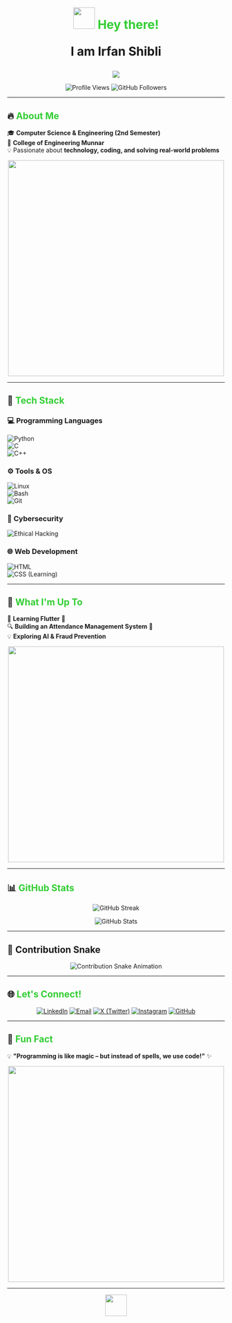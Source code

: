 <h1 align="center">  
  <img src="https://media.giphy.com/media/hvRJCLFzcasrR4ia7z/giphy.gif" width="50px">  
  <span style="color:#32CD32;">Hey there!</span><p>
    I am Irfan Shibli </p></span>  
</h1>  

<p align="center">  
  <img src="https://readme-typing-svg.herokuapp.com?font=Fira+Code&size=22&duration=3000&pause=1000&color=32CD32&center=true&width=700&lines=🚀+Tech+Enthusiast+|+CSE+Student+|+Problem+Solver;💡+Passionate+about+Coding+and+Technology;🌍+Exploring+AI+and+Software+Development" />  
</p>  

<p align="center">  
  <img src="https://komarev.com/ghpvc/?username=irfanshiblivp&label=Profile%20Views&color=FF5733&style=for-the-badge" alt="Profile Views" />  
  <img src="https://img.shields.io/github/followers/irfanshiblivp?color=FF5733&label=Followers&style=for-the-badge" alt="GitHub Followers" />  
</p>  

---

## 🔥 <span style="color:#32CD32;">About Me</span>  

🎓 **Computer Science & Engineering (2nd Semester)**  
📍 **College of Engineering Munnar**  
💡 Passionate about **technology, coding, and solving real-world problems**  

<p align="center">  
  <img src="https://media.giphy.com/media/qgQUggAC3Pfv687qPC/giphy.gif" width="500px">  
</p>  

---

## 🚀 <span style="color:#32CD32;">Tech Stack</span>  

### 💻 **Programming Languages**  
![Python](https://img.shields.io/badge/Python-FFD700?style=for-the-badge&logo=python&logoColor=black)  
![C](https://img.shields.io/badge/C-007FFF?style=for-the-badge&logo=c&logoColor=white)  
![C++](https://img.shields.io/badge/C++-FF4500?style=for-the-badge&logo=c%2B%2B&logoColor=white)  

### ⚙️ **Tools & OS**  
![Linux](https://img.shields.io/badge/Linux-228B22?style=for-the-badge&logo=linux&logoColor=black)  
![Bash](https://img.shields.io/badge/Bash-808080?style=for-the-badge&logo=gnu-bash&logoColor=white)  
![Git](https://img.shields.io/badge/Git-DC143C?style=for-the-badge&logo=git&logoColor=white)  

### 🔐 **Cybersecurity**  
![Ethical Hacking](https://img.shields.io/badge/Ethical_Hacking-8B0000?style=for-the-badge&logo=kali-linux&logoColor=white)  

### 🌐 **Web Development**  
![HTML](https://img.shields.io/badge/HTML-F16529?style=for-the-badge&logo=html5&logoColor=white)  
![CSS (Learning)](https://img.shields.io/badge/CSS-264de4?style=for-the-badge&logo=css3&logoColor=white)  

---

## 🌱 <span style="color:#32CD32;">What I'm Up To</span>  

🚀 **Learning Flutter** 📱  
🔍 **Building an Attendance Management System** 🏫  
💡 **Exploring AI & Fraud Prevention**  

<p align="center">  
  <img src="https://media.giphy.com/media/L1R1tvI9svkIWwpVYr/giphy.gif" width="500px">  
</p>  

---

## 📊 <span style="color:#32CD32;">GitHub Stats</span>  

<p align="center">  
  <img src="https://github-readme-streak-stats.herokuapp.com/?user=irfanshiblivp&theme=tokyonight" alt="GitHub Streak" />  
</p>  

<p align="center">  
  <img src="https://github-readme-stats.vercel.app/api?username=irfanshiblivp&show_icons=true&theme=tokyonight" alt="GitHub Stats" />  
</p>  

---

## 🐍 Contribution Snake  

<p align="center">
  <img src="https://github.com/irfanshiblivp/irfanshiblivp/blob/output/github-contribution-grid-snake.svg" alt="Contribution Snake Animation">
</p>

---

## 🌐 <span style="color:#32CD32;">Let's Connect!</span>  

<p align="center">  
  <a href="https://www.linkedin.com/in/irfanshibli"><img src="https://img.shields.io/badge/LinkedIn-0077B5?style=for-the-badge&logo=linkedin&logoColor=white" alt="LinkedIn"></a>  
  <a href="mailto:vpirfanshibli@gmail.com"><img src="https://img.shields.io/badge/Email-D14836?style=for-the-badge&logo=gmail&logoColor=white" alt="Email"></a>  
  <a href="https://twitter.com/irfanshiblivp"><img src="https://img.shields.io/badge/X-1DA1F2?style=for-the-badge&logo=twitter&logoColor=white" alt="X (Twitter)"></a>  
  <a href="https://instagram.com/irfan_shibli"><img src="https://img.shields.io/badge/Instagram-E1306C?style=for-the-badge&logo=instagram&logoColor=white" alt="Instagram"></a>  
  <a href="https://github.com/irfanshiblivp"><img src="https://img.shields.io/badge/GitHub-333333?style=for-the-badge&logo=github&logoColor=white" alt="GitHub"></a>  
</p>  

---

## 🎉 <span style="color:#32CD32;">Fun Fact</span>  

💡 **"Programming is like magic – but instead of spells, we use code!"** ✨  

<p align="center">  
  <img src="https://media.giphy.com/media/ZVik7pBtu9dNS/giphy.gif" width="500px">  
</p>  

---

<p align="center">  
  <img src="https://media.giphy.com/media/j2pOGeGYKe2xCCKwfi/giphy.gif" width="50px">  
</p>  
